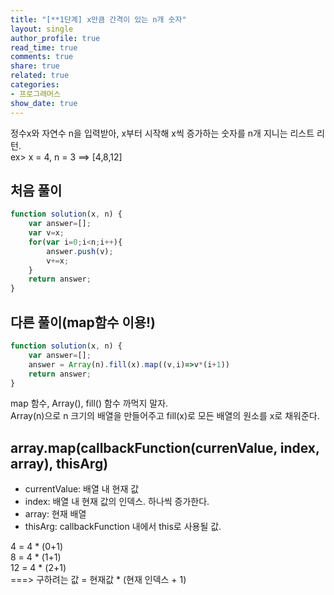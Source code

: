 ```yaml
---
title: "[**1단계] x만큼 간격이 있는 n개 숫자"
layout: single
author_profile: true
read_time: true
comments: true
share: true
related: true
categories:
- 프로그래머스
show_date: true
---
```


정수x와 자연수 n을 입력받아, x부터 시작해 x씩 증가하는 숫자를 n개 지니는 리스트 리턴.     
ex> x = 4, n = 3 ==> [4,8,12]

## 처음 풀이
```js
function solution(x, n) {
    var answer=[];
    var v=x;
    for(var i=0;i<n;i++){
        answer.push(v);
        v+=x;
    }
    return answer;
}
```

## 다른 풀이(map함수 이용!)
```js
function solution(x, n) {
    var answer=[];
    answer = Array(n).fill(x).map((v,i)=>v*(i+1))
    return answer;
}
``` 

map 함수, Array(), fill() 함수 까먹지 말자.    
Array(n)으로 n 크기의 배열을 만들어주고 fill(x)로 모든 배열의 원소를 x로 채워준다.      

## array.map(callbackFunction(currenValue, index, array), thisArg)        
- currentValue: 배열 내 현재 값
- index: 배열 내 현재 값의 인덱스. 하나씩 증가한다.
- array: 현재 배열
- thisArg: callbackFunction 내에서 this로 사용될 값.

4 = 4 * (0+1)     
8 = 4 * (1+1)     
12 = 4 * (2+1)     
===> 구하려는 값 = 현재값 * (현재 인덱스 + 1)

